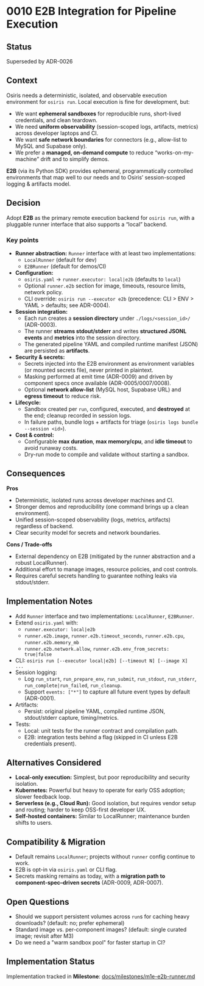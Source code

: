 

# 0010 E2B Integration for Pipeline Execution

## Status
Superseded by ADR-0026

## Context
Osiris needs a deterministic, isolated, and observable execution environment for `osiris run`. Local execution is fine for development, but:
- We want **ephemeral sandboxes** for reproducible runs, short-lived credentials, and clean teardown.
- We need **uniform observability** (session-scoped logs, artifacts, metrics) across developer laptops and CI.
- We want **safe network boundaries** for connectors (e.g., allow-list to MySQL and Supabase only).
- We prefer a **managed, on-demand compute** to reduce “works-on-my-machine” drift and to simplify demos.

**E2B** (via its Python SDK) provides ephemeral, programmatically controlled environments that map well to our needs and to Osiris’ session-scoped logging & artifacts model.

## Decision
Adopt **E2B** as the primary remote execution backend for `osiris run`, with a pluggable runner interface that also supports a “local” backend.

### Key points
- **Runner abstraction:** `Runner` interface with at least two implementations:
  - `LocalRunner` (default for dev)  
  - `E2BRunner` (default for demos/CI)
- **Configuration:**
  - `osiris.yaml` → `runner.executor: local|e2b` (defaults to `local`)
  - Optional `runner.e2b` section for image, timeouts, resource limits, network policy.
  - CLI override: `osiris run --executor e2b` (precedence: CLI > ENV > YAML > defaults; see ADR-0004).
- **Session integration:**
  - Each run creates a **session directory** under `./logs/<session_id>/` (ADR-0003).
  - The runner **streams stdout/stderr** and writes **structured JSONL events** and **metrics** into the session directory.
  - The generated pipeline YAML and compiled runtime manifest (JSON) are persisted as **artifacts**.
- **Security & secrets:**
  - Secrets injected into the E2B environment as environment variables (or mounted secrets file), never printed in plaintext.
  - Masking performed at emit time (ADR-0009) and driven by component specs once available (ADR-0005/0007/0008).
  - Optional **network allow-list** (MySQL host, Supabase URL) and **egress timeout** to reduce risk.
- **Lifecycle:**
  - Sandbox created per `run`, configured, executed, and **destroyed** at the end; cleanup recorded in session logs.
  - In failure paths, bundle logs + artifacts for triage (`osiris logs bundle --session <id>`).
- **Cost & control:**
  - Configurable **max duration**, **max memory/cpu**, and **idle timeout** to avoid runaway costs.
  - Dry-run mode to compile and validate without starting a sandbox.

## Consequences
**Pros**
- Deterministic, isolated runs across developer machines and CI.
- Stronger demos and reproducibility (one command brings up a clean environment).
- Unified session-scoped observability (logs, metrics, artifacts) regardless of backend.
- Clear security model for secrets and network boundaries.

**Cons / Trade-offs**
- External dependency on E2B (mitigated by the runner abstraction and a robust LocalRunner).
- Additional effort to manage images, resource policies, and cost controls.
- Requires careful secrets handling to guarantee nothing leaks via stdout/stderr.

## Implementation Notes
- Add `Runner` interface and two implementations: `LocalRunner`, `E2BRunner`.
- Extend `osiris.yaml` with:
  - `runner.executor: local|e2b`
  - `runner.e2b.image`, `runner.e2b.timeout_seconds`, `runner.e2b.cpu`, `runner.e2b.memory_mb`
  - `runner.e2b.network.allow`, `runner.e2b.env_from_secrets: true|false`
- CLI: `osiris run [--executor local|e2b] [--timeout N] [--image X] ...`
- Session logging:
  - Log `run_start`, `run_prepare_env`, `run_submit`, `run_stdout`, `run_stderr`, `run_complete|run_failed`, `run_cleanup`.
  - Support `events: ["*"]` to capture all future event types by default (ADR-0001).
- Artifacts:
  - Persist: original pipeline YAML, compiled runtime JSON, stdout/stderr capture, timing/metrics.
- Tests:
  - Local: unit tests for the runner contract and compilation path.
  - E2B: integration tests behind a flag (skipped in CI unless E2B credentials present).

## Alternatives Considered
- **Local-only execution:** Simplest, but poor reproducibility and security isolation.
- **Kubernetes:** Powerful but heavy to operate for early OSS adoption; slower feedback loop.
- **Serverless (e.g., Cloud Run):** Good isolation, but requires vendor setup and routing; harder to keep OSS-first developer UX.
- **Self-hosted containers:** Similar to LocalRunner; maintenance burden shifts to users.

## Compatibility & Migration
- Default remains `LocalRunner`; projects without `runner` config continue to work.
- E2B is opt-in via `osiris.yaml` or CLI flag.
- Secrets masking remains as today, with a **migration path to component-spec–driven secrets** (ADR-0009, ADR-0007).

## Open Questions
- Should we support persistent volumes across `run`s for caching heavy downloads? (default: no; prefer ephemeral)
- Standard image vs. per-component images? (default: single curated image; revisit after M3)
- Do we need a "warm sandbox pool" for faster startup in CI?

## Implementation Status
Implementation tracked in **Milestone**: [docs/milestones/m1e-e2b-runner.md](../milestones/m1e-e2b-runner.md)
